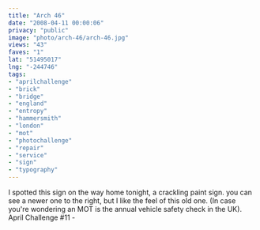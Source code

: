 ```yaml
---
title: "Arch 46"
date: "2008-04-11 00:00:06"
privacy: "public"
image: "photo/arch-46/arch-46.jpg"
views: "43"
faves: "1"
lat: "51495017"
lng: "-244746"
tags:
- "aprilchallenge"
- "brick"
- "bridge"
- "england"
- "entropy"
- "hammersmith"
- "london"
- "mot"
- "photochallenge"
- "repair"
- "service"
- "sign"
- "typography"
---
```

I spotted this sign on the way home tonight, a crackling paint sign. you can see a newer one to the right, but I like the feel of this old one. (In case you're wondering an MOT is the annual vehicle safety check in the UK). April Challenge #11 - <a href="/photos/2008/04/11/arch-46"></a>
